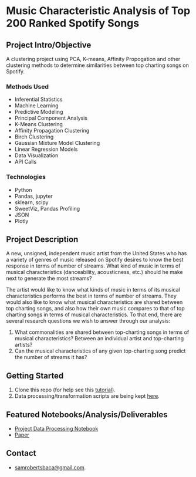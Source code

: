 # Music Characteristic Analysis of Top 200 Ranked Spotify Songs

## Project Intro/Objective

A clustering project using PCA, K-means, Affinity Propogation and other clustering methods to determine similarities between top charting songs on Spotify.

### Methods Used
* Inferential Statistics
* Machine Learning
* Predictive Modeling
* Principal Component Analysis
* K-Means Clustering
* Affinity Propagation Clustering
* Birch Clustering
* Gaussian Mixture Model Clustering
* Linear Regression Models
* Data Visualization
* API Calls

### Technologies
* Python
* Pandas, jupyter
* sklearn, scipy
* SweetViz, Pandas Profiling
* JSON
* Plotly

## Project Description

A new, unsigned, independent music artist from the United States who has a variety of genres of music released on Spotify desires to know the best response in terms of number of streams. What kind of music in terms of musical characteristics (danceability, acousticness, etc.) should he make next to generate the most streams? 

The artist would like to know what kinds of music in terms of its musical characteristics performs the best in terms of number of streams. They would also like to know what musical characteristics are shared between top charting songs, and also how their own music compares to that of top charting songs in terms of musical characteristics. To that end, there are several research questions we wish to answer through our analysis:

1. What commonalities are shared between top-charting songs in terms of musical characteristics?
Between an individual artist and top-charting artists?
2. Can the musical characteristics of any given top-charting song predict the number of streams it
has?

## Getting Started

1. Clone this repo (for help see this [tutorial](https://help.github.com/articles/cloning-a-repository/)).
2. Data processing/transformation scripts are being kept [here](https://github.com/samrobertsbaca/music_characteristic_analysis/blob/main/Music_Characterisic_Analysis.ipynb).

## Featured Notebooks/Analysis/Deliverables
* [Project Data Processing Notebook](https://github.com/samrobertsbaca/music_characteristic_analysis/blob/main/Music_Characterisic_Analysis.ipynb)
* [Paper](https://github.com/samrobertsbaca/music_characteristic_analysis/blob/main/Music_Characteristic_Analysis_Paper.pdf)

## Contact
* [samrobertsbaca@gmail.com](mailto:samrobertsbaca@gmail.com).  

